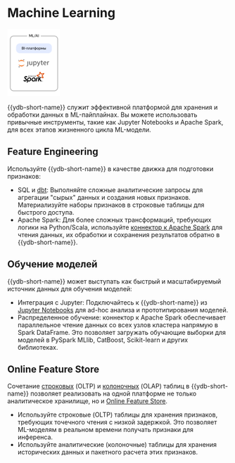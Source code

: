 # Machine Learning

![](_includes/olap_ml.png)


{{ydb-short-name}} служит эффективной платформой для хранения и обработки данных в ML-пайплайнах. Вы можете использовать привычные инструменты, такие как Jupyter Notebooks и Apache Spark, для всех этапов жизненного цикла ML-модели.

## Feature Engineering

Используйте {{ydb-short-name}} в качестве движка для подготовки признаков:

- SQL и [dbt](../../../../integrations/migration/dbt.md): Выполняйте сложные аналитические запросы для агрегации "сырых" данных и создания новых признаков. Материализуйте наборы признаков в строковые таблицы для быстрого доступа.
- Apache Spark: Для более сложных трансформаций, требующих логики на Python/Scala, используйте [коннектор к Apache Spark](../../../../integrations/ingestion/spark.md) для чтения данных, их обработки и сохранения результатов обратно в {{ydb-short-name}}.

## Обучение моделей

{{ydb-short-name}} может выступать как быстрый и масштабируемый источник данных для обучения моделей:

- Интеграция с Jupyter: Подключайтесь к {{ydb-short-name}} из [Jupyter Notebooks](../../../../integrations/gui/jupyter.md) для ad-hoc анализа и прототипирования моделей.
- Распределенное обучение: коннектор к Apache Spark обеспечивает параллельное чтение данных со всех узлов кластера напрямую в Spark DataFrame. Это позволяет загружать обучающие выборки для моделей в PySpark MLlib, CatBoost, Scikit-learn и других библиотеках.

## Online Feature Store

Сочетание [строковых](../../../../concepts/datamodel/table.md#row-oriented-tables) (OLTP) и [колоночных](../../../../concepts/datamodel/table.md#column-oriented-tables) (OLAP) таблиц в {{ydb-short-name}} позволяет реализовать на одной платформе не только аналитическое хранилище, но и [Online Feature Store](https://en.wikipedia.org/wiki/Feature_engineering#Feature_stores).

- Используйте строковые (OLTP) таблицы для хранения признаков, требующих точечного чтения с низкой задержкой. Это позволяет ML-моделям в реальном времени получать признаки для инференса.
- Используйте аналитические (колоночные) таблицы для хранения исторических данных и пакетного расчета этих признаков.
